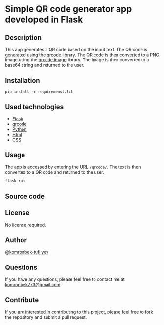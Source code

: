 # Simple QR code generator app developed in Flask

## Description
This app generates a QR code based on the input text. The QR code is generated using the [qrcode](https://pypi.org/project/qrcode/) library. The QR code is then converted to a PNG image using the [qrcode.image](https://pypi.org/project/qrcode.image/) library. The image is then converted to a base64 string and returned to the user.

## Installation
```
pip install -r requiremenst.txt
```

## Used technologies
- [Flask](https://flask.palletsprojects.com/)
- [qrcode](https://pypi.org/project/qrcode/)
- [Python](https://www.python.org/)
- [Html](https://www.w3schools.com/html/)
- [CSS](https://www.w3schools.com/css/)


## Usage

The app is accessed by entering the URL `/qrcode/`. The text is then converted to a QR code and returned to the user.
``` 
flask run 
```

## Source code

## License
No license required.

## Author
[@komronbek-tufliyev](https://github.com/komronbek-tufliyev/)

## Questions
If you have any questions, please feel free to contact me at [komronbek773@gmail.com](mailto:komronbek773@gmail.com)

## Contribute
If you are interested in contributing to this project, please feel free to fork the repository and submit a pull request.



